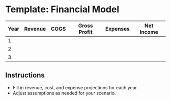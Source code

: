 # Template: Financial Model

| Year | Revenue | COGS | Gross Profit | Expenses | Net Income |
|------|---------|------|--------------|----------|------------|
| 1    |         |      |              |          |            |
| 2    |         |      |              |          |            |
| 3    |         |      |              |          |            |

## Instructions
- Fill in revenue, cost, and expense projections for each year.
- Adjust assumptions as needed for your scenario.
